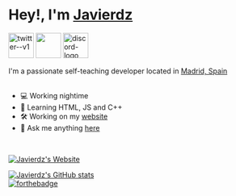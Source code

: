 # Hey!, I'm [Javierdz](https://javierdz.xyz)
<a href="https://go.javierdz.xyz/twitter"><img width="50" height="50" src="https://img.icons8.com/ios/50/twitter--v1.png" alt="twitter--v1"/></a>
<a href="https://go.javierdz.xyz/youtube"><img width="50" height="50" src="https://dl.javierdz.xyz/images/youtube.png"></a>
<a href="https://go.javierdz.xyz/discord"><img width="50" height="50" src="https://img.icons8.com/ios/50/discord-logo.png" alt="discord-logo"/></a>

I'm a passionate self-teaching developer located in [Madrid, Spain](https://www.google.com/search?q=madrid)<br><br>
  * 💻 Working nightime
  * :brain: Learning HTML, JS and C++
  * 🛠️ Working on my [website](https://javierdz.xyz)
  * 💬 Ask me anything [here](https://github.com/jaavierdz/jaavierdz/issues)


<br>



[![Javierdz's Website](https://github-readme-stats.vercel.app/api/pin/?username=jaavierdz&repo=website&show_icons=true)](https://github.com/jaavierdz/website)

[![Javierdz's GitHub stats](https://github-readme-stats.vercel.app/api?username=jaavierdz&show_icons=true)](https://github.com/anuraghazra/github-readme-stats)<br>
[![forthebadge](https://forthebadge.com/images/featured/featured-built-with-love.svg)](https://forthebadge.com)
